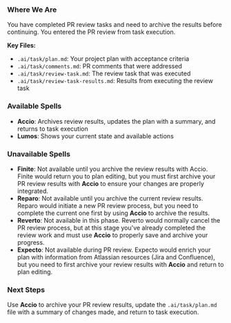 ### Where We Are

You have completed PR review tasks and need to archive the results before continuing. You entered the PR review from task execution.

**Key Files:**

- `.ai/task/plan.md`: Your project plan with acceptance criteria
- `.ai/task/comments.md`: PR comments that were addressed
- `.ai/task/review-task.md`: The review task that was executed
- `.ai/task/review-task-results.md`: Results from executing the review task

### Available Spells

- **Accio**: Archives review results, updates the plan with a summary, and returns to task execution
- **Lumos**: Shows your current state and available actions

### Unavailable Spells

- **Finite**: Not available until you archive the review results with Accio. Finite would return you to plan editing, but you must first archive your PR review results with **Accio** to ensure your changes are properly integrated.
- **Reparo**: Not available until you archive the current review results. Reparo would initiate a new PR review process, but you need to complete the current one first by using **Accio** to archive the results.
- **Reverto**: Not available in this phase. Reverto would normally cancel the PR review process, but at this stage you've already completed the review work and must use **Accio** to properly save and archive your progress.
- **Expecto**: Not available during PR review. Expecto would enrich your plan with information from Atlassian resources (Jira and Confluence), but you need to first archive your review results with **Accio** and return to plan editing.

### Next Steps

Use **Accio** to archive your PR review results, update the `.ai/task/plan.md` file with a summary of changes made, and return to task execution.
